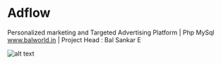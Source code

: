 # Adflow
Personalized marketing and Targeted Advertising Platform | Php MySql
www.balworld.in | Project Head : Bal Sankar E

![alt text](http://url/to/img.png)
